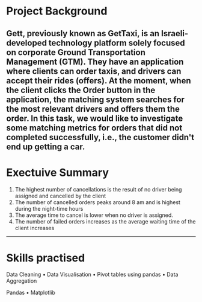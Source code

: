 # Project Background 

Gett, previously known as GetTaxi, is an Israeli-developed technology platform solely focused on corporate Ground Transportation Management (GTM). They have an application where clients can order taxis, and drivers can accept their rides (offers). At the moment, when the client clicks the Order button in the application, the matching system searches for the most relevant drivers and offers them the order. In this task, we would like to investigate some matching metrics for orders that did not completed successfully, i.e., the customer didn't end up getting a car.
---
# Exectuive Summary
1. The highest number of cancellations is the result of no driver being assigned and cancelled by the client
2. The number of cancelled orders peaks around 8 am and is highest during the night-time hours
3. The average time to cancel is lower when no driver is assigned.
4. The number of failed orders increases as the average waiting time of the client increases
---
# Skills practised 
Data Cleaning • Data Visualisation • Pivot tables using pandas • Data Aggregation 

Pandas • Matplotlib 

